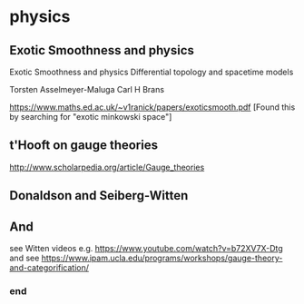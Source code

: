 # physics

## Exotic Smoothness and physics

Exotic Smoothness and physics
Differential topology and spacetime models

Torsten Asselmeyer-Maluga
Carl H Brans

https://www.maths.ed.ac.uk/~v1ranick/papers/exoticsmooth.pdf
[Found this by searching for "exotic minkowski space"]

## t'Hooft on gauge theories

http://www.scholarpedia.org/article/Gauge_theories

## Donaldson and Seiberg-Witten

## And

see Witten videos e.g. https://www.youtube.com/watch?v=b72XV7X-Dtg
and see https://www.ipam.ucla.edu/programs/workshops/gauge-theory-and-categorification/





### end

